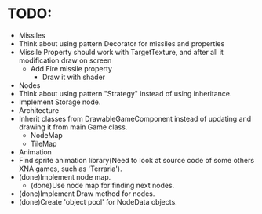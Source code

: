 # TODO: #
* Missiles
 * Think about using pattern Decorator for missiles and properties
  * Missile Property should work with TargetTexture, and after all it modification draw on screen
    * Add Fire missile property
      * Draw it with shader
* Nodes
 * Think about using pattern "Strategy" instead of using inheritance.
 * Implement Storage node.
* Architecture
 * Inherit classes from DrawableGameComponent instead of updating and drawing it from main Game class.
   * NodeMap
   * TileMap
* Animation
 * Find sprite animation library(Need to look at source code of some others XNA games, such as 'Terraria').
* (done)Implement node map.
  * (done)Use node map for finding next nodes.
* (done)Implement Draw method for nodes.
* (done)Create 'object pool' for NodeData objects.
